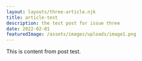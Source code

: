 ```yaml
---
layout: layouts/three-article.njk
title: article-test
description: the test post for issue three
date: 2022-02-01
featuredImage: /assets/images/uploads/image1.png
---
```


This is content from post test. 